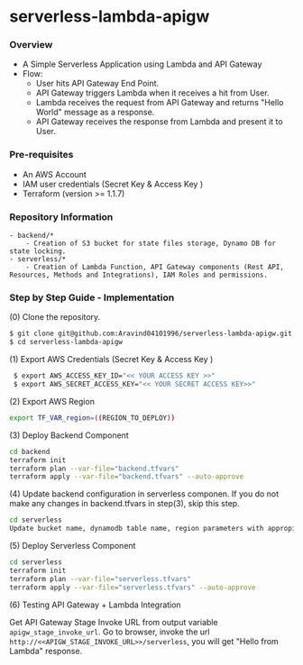 # serverless-lambda-apigw
### Overview

- A Simple Serverless Application using Lambda and API Gateway
- Flow:
    - User hits API Gateway End Point.
    - API Gateway triggers Lambda when it receives a hit from User.
    - Lambda receives the request from API Gateway and returns "Hello World" message as a response.
    - API Gateway receives the response from Lambda and present it to User. 


### Pre-requisites 

- An AWS Account 
- IAM user credentials (Secret Key & Access Key )
- Terraform (version >= 1.1.7)

### Repository Information
```
- backend/*
    - Creation of S3 bucket for state files storage, Dynamo DB for state locking.
- serverless/*
	- Creation of Lambda Function, API Gateway components (Rest API, Resources, Methods and Integrations), IAM Roles and permissions.
```
### Step by Step Guide - Implementation

(0) Clone the repository.
```bash
$ git clone git@github.com:Aravind04101996/serverless-lambda-apigw.git
$ cd serverless-lambda-apigw
```

(1) Export AWS Credentials (Secret Key & Access Key )
```bash
 $ export AWS_ACCESS_KEY_ID="<< YOUR ACCESS KEY >>"
 $ export AWS_SECRET_ACCESS_KEY="<< YOUR SECRET ACCESS KEY>>"
 ```

 (2) Export AWS Region 
 ```bash
 export TF_VAR_region=((REGION_TO_DEPLOY))
```

 (3) Deploy Backend Component
 ```bash
 cd backend
 terraform init
 terraform plan --var-file="backend.tfvars"
 terraform apply --var-file="backend.tfvars" --auto-approve
 ```

 (4) Update backend configuration in serverless componen. If you do not make any changes in backend.tfvars in step(3), skip this step.
```bash
cd serverless
Update bucket name, dynamodb table name, region parameters with appropirate values in backend.tf 
```


 (5) Deploy Serverless Component
 ```bash
 cd serverless
 terraform init
 terraform plan --var-file="serverless.tfvars"
 terraform apply --var-file="serverless.tfvars" --auto-approve
 ```

 (6) Testing API Gateway + Lambda Integration

 Get API Gateway Stage Invoke URL from output variable `apigw_stage_invoke_url`. Go to browser, invoke the url `http://<<APIGW_STAGE_INVOKE_URL>>/serverless`, you will get "Hello from Lambda" response. <br/>